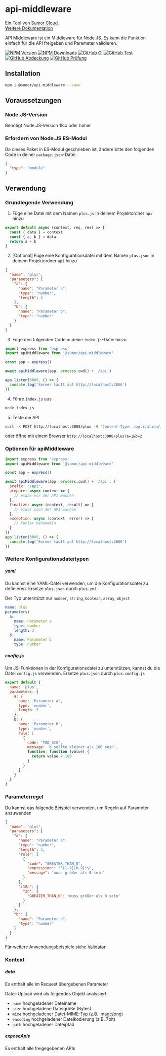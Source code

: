 # api-middleware

Ein Tool von [Sumor Cloud](https://sumor.cloud).  
[Weitere Dokumentation](https://sumor.cloud/api-middleware)

API Middleware ist ein Middleware für Node.JS.
Es kann die Funktion einfach für die API freigeben und Parameter validieren.

[![NPM Version](https://img.shields.io/npm/v/@sumor/api-middleware?logo=npm&label=NPM)](https://www.npmjs.com/package/@sumor/api-middleware)
[![NPM Downloads](https://img.shields.io/npm/dw/@sumor/api-middleware?logo=npm&label=Downloads)](https://www.npmjs.com/package/@sumor/api-middleware)
[![GitHub CI](https://img.shields.io/github/actions/workflow/status/sumor-cloud/api-middleware/ci.yml?logo=github&label=CI)](https://github.com/sumor-cloud/api-middleware/actions/workflows/ci.yml)
[![GitHub Test](https://img.shields.io/github/actions/workflow/status/sumor-cloud/api-middleware/ut.yml?logo=github&label=Test)](https://github.com/sumor-cloud/api-middleware/actions/workflows/ut.yml)
[![GitHub Abdeckung](https://img.shields.io/github/actions/workflow/status/sumor-cloud/api-middleware/coverage.yml?logo=github&label=Abdeckung)](https://github.com/sumor-cloud/api-middleware/actions/workflows/coverage.yml)
[![GitHub Prüfung](https://img.shields.io/github/actions/workflow/status/sumor-cloud/api-middleware/audit.yml?logo=github&label=Prüfung)](https://github.com/sumor-cloud/api-middleware/actions/workflows/audit.yml)

## Installation

```bash
npm i @sumor/api-middleware --save
```

## Voraussetzungen

### Node.JS-Version

Benötigt Node.JS-Version 18.x oder höher

### Erfordern von Node.JS ES-Modul

Da dieses Paket in ES-Modul geschrieben ist,
ändere bitte den folgenden Code in deiner `package.json`-Datei:

```json
{
  "type": "module"
}
```

## Verwendung

### Grundlegende Verwendung

1. Füge eine Datei mit dem Namen `plus.js` in deinem Projektordner `api` hinzu

```js
export default async (context, req, res) => {
  const { data } = context
  const { a, b } = data
  return a + b
}
```

2. [Optional] Füge eine Konfigurationsdatei mit dem Namen `plus.json` in deinem Projektordner `api` hinzu

```json
{
  "name": "plus",
  "parameters": {
    "a": {
      "name": "Parameter a",
      "type": "number",
      "length": 3
    },
    "b": {
      "name": "Parameter b",
      "type": "number"
    }
  }
}
```

3. Füge den folgenden Code in deine `index.js`-Datei hinzu

```javascript
import express from 'express'
import apiMiddleware from '@sumor/api-middleware'

const app = express()

await apiMiddleware(app, process.cwd() + '/api')

app.listen(3000, () => {
  console.log('Server läuft auf http://localhost:3000')
})
```

4. Führe `index.js` aus

```bash
node index.js
```

5. Teste die API

```bash
curl -X POST http://localhost:3000/plus -H "Content-Type: application/json" -d '{"a": 1, "b": 2}'
```

oder öffne mit einem Browser `http://localhost:3000/plus?a=1&b=2`

### Optionen für apiMiddleware

```javascript
import express from 'express'
import apiMiddleware from '@sumor/api-middleware'

const app = express()

await apiMiddleware(app, process.cwd() + '/api', {
  prefix: '/api',
  prepare: async context => {
    // etwas vor der API machen
  },
  finalize: async (context, result) => {
    // etwas nach der API machen
  },
  exception: async (context, error) => {
    // Fehler behandeln
  }
})
app.listen(3000, () => {
  console.log('Server läuft auf http://localhost:3000')
})
```

### Weitere Konfigurationsdateitypen

##### yaml

Du kannst eine YAML-Datei verwenden, um die Konfigurationsdatei zu definieren. Ersetze `plus.json` durch `plus.yml`

Der Typ unterstützt nur `number`, `string`, `boolean`, `array`, `object`

```yaml
name: plus
parameters:
  a:
    name: Parameter a
    type: number
    length: 3
  b:
    name: Parameter b
    type: number
```

##### config.js

Um JS-Funktionen in der Konfigurationsdatei zu unterstützen, kannst du die Datei `config.js` verwenden. Ersetze `plus.json` durch `plus.config.js`

```javascript
export default {
  name: 'plus',
  parameters: {
    a: {
      name: 'Parameter a',
      type: 'number',
      length: 3
    },
    b: {
      name: 'Parameter b',
      type: 'number',
      rule: [
        {
          code: 'TOO_BIG',
          message: 'b sollte kleiner als 100 sein',
          function: function (value) {
            return value < 100
          }
        }
      ]
    }
  }
}
```

### Parameterregel

Du kannst das folgende Beispiel verwenden, um Regeln auf Parameter anzuwenden

```json
{
  "name": "plus",
  "parameters": {
    "a": {
      "name": "Parameter a",
      "type": "number",
      "length": 3,
      "rule": [
        {
          "code": "GREATER_THAN_0",
          "expression": "^[1-9][0-9]*$",
          "message": "muss größer als 0 sein"
        }
      ],
      "i18n": {
        "zh": {
          "GREATER_THAN_0": "muss größer als 0 sein"
        }
      }
    },
    "b": {
      "name": "Parameter b",
      "type": "number"
    }
  }
}
```

Für weitere Anwendungsbeispiele siehe [Validator](https://sumor.cloud/validator/)

### Kontext

##### data

Es enthält alle im Request übergebenen Parameter

Datei-Upload wird als folgendes Objekt analysiert:

- `name` hochgeladener Dateiname
- `size` hochgeladene Dateigröße (Bytes)
- `mime` hochgeladener Datei-MIME-Typ (z.B. image/png)
- `encoding` hochgeladener Dateikodierung (z.B. 7bit)
- `path` hochgeladener Dateipfad

##### exposeApis

Es enthält alle freigegebenen APIs
